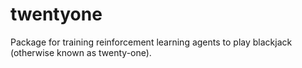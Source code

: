 # twentyone
Package for training reinforcement learning agents to play blackjack (otherwise known as twenty-one). 
